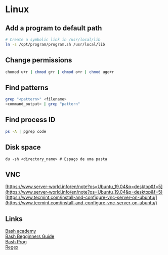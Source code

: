 # Linux

## Add a program to default path
```bash
# Create a symbolic link in /usr/local/lib
ln -s /opt/program/program.sh /usr/local/lib
``` 

## Change permissions
```bash
chomod u+r | chmod g+r | chmod o+r | chmod ugo+r
```

## Find patterns
```bash
grep "<pattern>" <filename>  
<command_output> | grep "pattern"
```
## Find process ID
```bash
ps -A | pgrep code
```

## Disk space
```df
du -sh <directory_name> # Espaço de uma pasta
```

## VNC
[https://www.server-world.info/en/note?os=Ubuntu_19.04&p=desktop&f=5](https://www.server-world.info/en/note?os=Ubuntu_19.04&p=desktop&f=5)
[https://www.tecmint.com/install-and-configure-vnc-server-on-ubuntu/](https://www.tecmint.com/install-and-configure-vnc-server-on-ubuntu/)

## Links
[Bash academy](https://www.bash.academy/)  
[Bash Begginners Guide](http://www.tldp.org/LDP/Bash-Beginners-Guide/html/)  
[Bash Prog](http://tldp.org/HOWTO/Bash-Prog-Intro-HOWTO.html)  
[Regex](https://regexr.com/)  

